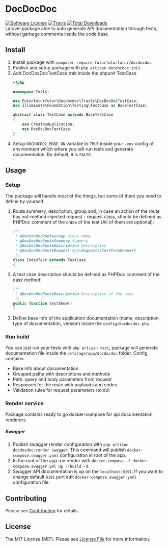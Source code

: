 # DocDocDoc
[![Software License](https://img.shields.io/badge/license-MIT-brightgreen.svg?style=flat-square)](LICENSE.md)
[![Travis](https://img.shields.io/travis/futurfuturfutur/docdocdoc.svg?style=flat-square)]()
[![Total Downloads](https://img.shields.io/packagist/dt/futurfuturfutur/docdocdoc.svg?style=flat-square)](https://packagist.org/packages/futurfuturfutur/docdocdoc)
<br>
Laravel package able to auto generate API documentation through tests, without garbage comments inside the code base.
## Install
1. Install package with `composer require futurfuturfutur/docdocdoc`
2. Publish and setup package with `php artisan docdocdoc:init`.
3. Add DocDocDocTestCase trait inside the phpunit TestCase 
    ``` php
    <?php
    
    namespace Tests;
    
    use Futurfuturfutur\Docdocdoc\Traits\DocDocDocTestCase;
    use Illuminate\Foundation\Testing\TestCase as BaseTestCase;
    
    abstract class TestCase extends BaseTestCase
    {
        use CreatesApplication;
        use DocDocDocTestCase;
    }
    ```
4. Setup `DOCDOCDOC_MODE_ON` variable to `TRUE` inside your `.env` config of environment which where you will run tests 
and generate documentation. By default, it is `FALSE`.

## Usage
### Setup
The package will handle most of the things, but some of them you need to define by yourself:
1. Route summery, description, group and, in case an action of the route has not-method-injected request - request class,
 should be defined as PHPDoc comment of the class of the test (All of them are optional):
    ``` php
    /**
     * @DocDocDocRouteGroup Group name
     * @DocDocDocRouteSummery Summery
     * @DocDocDocRouteDescription Description
     * @DocDocDocRouteRequest App\Requests\TestFormRequest
     */
   class IndexTest extends TestCase
   {
    ```
2. A test case description should be defined as PHPDoc comment of the case method:
    ``` php
    /**
     * @DocDocDocRouteDescription Description of the case
     */
    public function testShow()
    {
    ```
3. Define base info of the application documentation (name, description, type of documentation, version) inside the `config/docdocdoc.php`
### Run build
You can just run your tests with `php artisan test`, package will generate documentation
 file inside the `/storage/app/docdocdoc` folder. Config contains:
 * Base info about documentation
 * Grouped paths with descriptions and methods
 * Path, query and body parameters from request
 * Responses for the route with payloads and codes
 * Validation rules for request parameters  (to do)

### Render service
Package contains ready to go docker-compose for api documentation renderers
##### Swagger
1. Publish swagger render configuration with `php artisan docdocdoc:render swagger`. This command will publish  `docker-compose.swagger.yaml` configuration in root of the app.
2. In the root of the app run render with `docker-compose -f docker-compose.swagger.yml up --build -d`.
3. Swagger API documentation is up on the `localhost:9191`. If you want to change default `9191` port edit `docker-compose.swagger.yaml` configuration file.


## Contributing
Please see [Contribution](CONTRIBUTING.md) for details.


## License
The MIT License (MIT). Please see [License File](/LICENSE.md) for more information.
